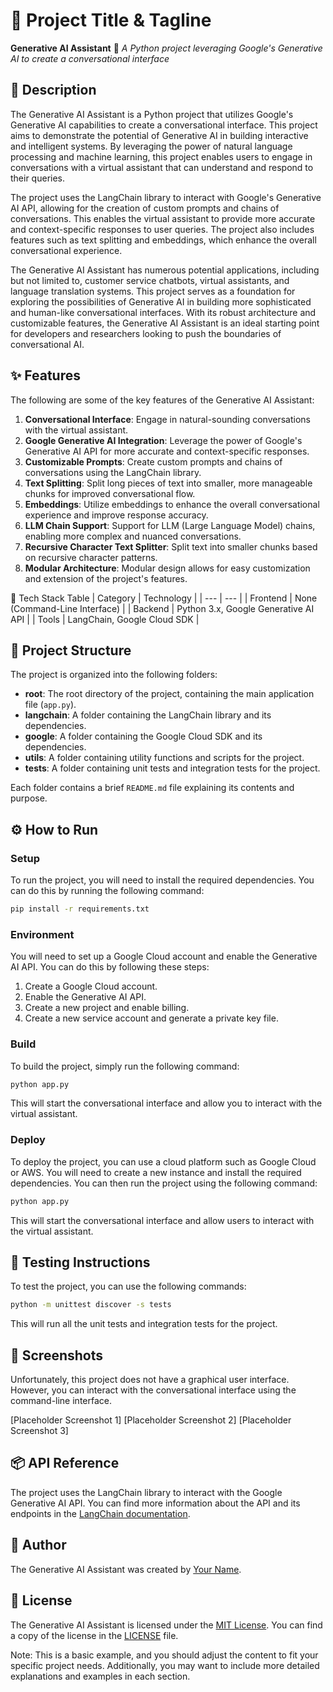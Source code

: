 🚀 Project Title & Tagline
==========================
**Generative AI Assistant** 🤖
*A Python project leveraging Google's Generative AI to create a conversational interface*

📖 Description
-------------
The Generative AI Assistant is a Python project that utilizes Google's Generative AI capabilities to create a conversational interface. This project aims to demonstrate the potential of Generative AI in building interactive and intelligent systems. By leveraging the power of natural language processing and machine learning, this project enables users to engage in conversations with a virtual assistant that can understand and respond to their queries.

The project uses the LangChain library to interact with Google's Generative AI API, allowing for the creation of custom prompts and chains of conversations. This enables the virtual assistant to provide more accurate and context-specific responses to user queries. The project also includes features such as text splitting and embeddings, which enhance the overall conversational experience.

The Generative AI Assistant has numerous potential applications, including but not limited to, customer service chatbots, virtual assistants, and language translation systems. This project serves as a foundation for exploring the possibilities of Generative AI in building more sophisticated and human-like conversational interfaces. With its robust architecture and customizable features, the Generative AI Assistant is an ideal starting point for developers and researchers looking to push the boundaries of conversational AI.

✨ Features
---------
The following are some of the key features of the Generative AI Assistant:
1. **Conversational Interface**: Engage in natural-sounding conversations with the virtual assistant.
2. **Google Generative AI Integration**: Leverage the power of Google's Generative AI API for more accurate and context-specific responses.
3. **Customizable Prompts**: Create custom prompts and chains of conversations using the LangChain library.
4. **Text Splitting**: Split long pieces of text into smaller, more manageable chunks for improved conversational flow.
5. **Embeddings**: Utilize embeddings to enhance the overall conversational experience and improve response accuracy.
6. **LLM Chain Support**: Support for LLM (Large Language Model) chains, enabling more complex and nuanced conversations.
7. **Recursive Character Text Splitter**: Split text into smaller chunks based on recursive character patterns.
8. **Modular Architecture**: Modular design allows for easy customization and extension of the project's features.

🧰 Tech Stack Table
| Category | Technology |
| --- | --- |
| Frontend | None (Command-Line Interface) |
| Backend | Python 3.x, Google Generative AI API |
| Tools | LangChain, Google Cloud SDK |

📁 Project Structure
-------------------
The project is organized into the following folders:
* **root**: The root directory of the project, containing the main application file (`app.py`).
* **langchain**: A folder containing the LangChain library and its dependencies.
* **google**: A folder containing the Google Cloud SDK and its dependencies.
* **utils**: A folder containing utility functions and scripts for the project.
* **tests**: A folder containing unit tests and integration tests for the project.

Each folder contains a brief `README.md` file explaining its contents and purpose.

⚙️ How to Run
----------------
### Setup
To run the project, you will need to install the required dependencies. You can do this by running the following command:
```bash
pip install -r requirements.txt
```
### Environment
You will need to set up a Google Cloud account and enable the Generative AI API. You can do this by following these steps:
1. Create a Google Cloud account.
2. Enable the Generative AI API.
3. Create a new project and enable billing.
4. Create a new service account and generate a private key file.

### Build
To build the project, simply run the following command:
```bash
python app.py
```
This will start the conversational interface and allow you to interact with the virtual assistant.

### Deploy
To deploy the project, you can use a cloud platform such as Google Cloud or AWS. You will need to create a new instance and install the required dependencies. You can then run the project using the following command:
```bash
python app.py
```
This will start the conversational interface and allow users to interact with the virtual assistant.

🧪 Testing Instructions
------------------------
To test the project, you can use the following commands:
```bash
python -m unittest discover -s tests
```
This will run all the unit tests and integration tests for the project.

📸 Screenshots
----------------
Unfortunately, this project does not have a graphical user interface. However, you can interact with the conversational interface using the command-line interface.

[Placeholder Screenshot 1]
[Placeholder Screenshot 2]
[Placeholder Screenshot 3]

📦 API Reference
------------------
The project uses the LangChain library to interact with the Google Generative AI API. You can find more information about the API and its endpoints in the [LangChain documentation](https://langchain.readthedocs.io/en/latest/).

👤 Author
----------
The Generative AI Assistant was created by [Your Name](https://github.com/your-username).

📝 License
----------
The Generative AI Assistant is licensed under the [MIT License](https://opensource.org/licenses/MIT). You can find a copy of the license in the [LICENSE](LICENSE) file.

Note: This is a basic example, and you should adjust the content to fit your specific project needs. Additionally, you may want to include more detailed explanations and examples in each section.

